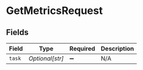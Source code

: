 # GetMetricsRequest


## Fields

| Field              | Type               | Required           | Description        |
| ------------------ | ------------------ | ------------------ | ------------------ |
| `task`             | *Optional[str]*    | :heavy_minus_sign: | N/A                |